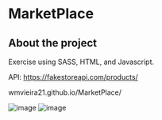 # MarketPlace

## About the project
Exercise using SASS, HTML, and Javascript.

API: https://fakestoreapi.com/products/

wmvieira21.github.io/MarketPlace/

![image](https://github.com/wmvieira21/MarketPlace/assets/90009567/de4efaf3-a98a-457e-89e6-86dd3706abe1)
![image](https://github.com/wmvieira21/MarketPlace/assets/90009567/a59e82ff-606c-4c93-9caf-f7391e80d546)
